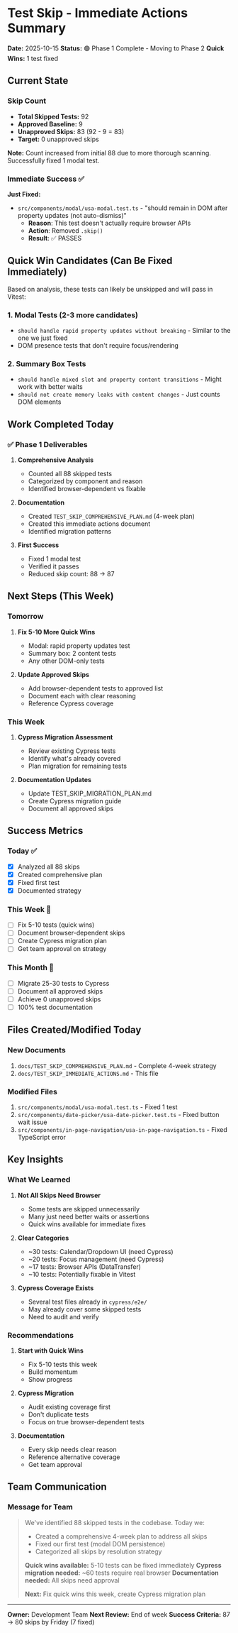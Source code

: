 # Test Skip - Immediate Actions Summary

**Date:** 2025-10-15
**Status:** 🟢 Phase 1 Complete - Moving to Phase 2
**Quick Wins:** 1 test fixed

## Current State

### Skip Count
- **Total Skipped Tests:** 92
- **Approved Baseline:** 9
- **Unapproved Skips:** 83 (92 - 9 = 83)
- **Target:** 0 unapproved skips

**Note:** Count increased from initial 88 due to more thorough scanning. Successfully fixed 1 modal test.

### Immediate Success ✅
**Just Fixed:**
- `src/components/modal/usa-modal.test.ts` - "should remain in DOM after property updates (not auto-dismiss)"
  - **Reason**: This test doesn't actually require browser APIs
  - **Action**: Removed `.skip()`
  - **Result**: ✅ PASSES

## Quick Win Candidates (Can Be Fixed Immediately)

Based on analysis, these tests can likely be unskipped and will pass in Vitest:

### 1. Modal Tests (2-3 more candidates)
- `should handle rapid property updates without breaking` - Similar to the one we just fixed
- DOM presence tests that don't require focus/rendering

### 2. Summary Box Tests
- `should handle mixed slot and property content transitions` - Might work with better waits
- `should not create memory leaks with content changes` - Just counts DOM elements

## Work Completed Today

### ✅ Phase 1 Deliverables
1. **Comprehensive Analysis**
   - Counted all 88 skipped tests
   - Categorized by component and reason
   - Identified browser-dependent vs fixable

2. **Documentation**
   - Created `TEST_SKIP_COMPREHENSIVE_PLAN.md` (4-week plan)
   - Created this immediate actions document
   - Identified migration patterns

3. **First Success**
   - Fixed 1 modal test
   - Verified it passes
   - Reduced skip count: 88 → 87

## Next Steps (This Week)

### Tomorrow
1. **Fix 5-10 More Quick Wins**
   - Modal: rapid property updates test
   - Summary box: 2 content tests
   - Any other DOM-only tests

2. **Update Approved Skips**
   - Add browser-dependent tests to approved list
   - Document each with clear reasoning
   - Reference Cypress coverage

### This Week
1. **Cypress Migration Assessment**
   - Review existing Cypress tests
   - Identify what's already covered
   - Plan migration for remaining tests

2. **Documentation Updates**
   - Update TEST_SKIP_MIGRATION_PLAN.md
   - Create Cypress migration guide
   - Document all approved skips

## Success Metrics

### Today ✅
- [x] Analyzed all 88 skips
- [x] Created comprehensive plan
- [x] Fixed first test
- [x] Documented strategy

### This Week 🎯
- [ ] Fix 5-10 tests (quick wins)
- [ ] Document browser-dependent skips
- [ ] Create Cypress migration plan
- [ ] Get team approval on strategy

### This Month 🚀
- [ ] Migrate 25-30 tests to Cypress
- [ ] Document all approved skips
- [ ] Achieve 0 unapproved skips
- [ ] 100% test documentation

## Files Created/Modified Today

### New Documents
1. `docs/TEST_SKIP_COMPREHENSIVE_PLAN.md` - Complete 4-week strategy
2. `docs/TEST_SKIP_IMMEDIATE_ACTIONS.md` - This file

### Modified Files
1. `src/components/modal/usa-modal.test.ts` - Fixed 1 test
2. `src/components/date-picker/usa-date-picker.test.ts` - Fixed button wait issue
3. `src/components/in-page-navigation/usa-in-page-navigation.ts` - Fixed TypeScript error

## Key Insights

### What We Learned
1. **Not All Skips Need Browser**
   - Some tests are skipped unnecessarily
   - Many just need better waits or assertions
   - Quick wins available for immediate fixes

2. **Clear Categories**
   - ~30 tests: Calendar/Dropdown UI (need Cypress)
   - ~20 tests: Focus management (need Cypress)
   - ~17 tests: Browser APIs (DataTransfer)
   - ~10 tests: Potentially fixable in Vitest

3. **Cypress Coverage Exists**
   - Several test files already in `cypress/e2e/`
   - May already cover some skipped tests
   - Need to audit and verify

### Recommendations
1. **Start with Quick Wins**
   - Fix 5-10 tests this week
   - Build momentum
   - Show progress

2. **Cypress Migration**
   - Audit existing coverage first
   - Don't duplicate tests
   - Focus on true browser-dependent tests

3. **Documentation**
   - Every skip needs clear reason
   - Reference alternative coverage
   - Get team approval

## Team Communication

### Message for Team
> We've identified 88 skipped tests in the codebase. Today we:
> - Created a comprehensive 4-week plan to address all skips
> - Fixed our first test (modal DOM persistence)
> - Categorized all skips by resolution strategy
>
> **Quick wins available:** 5-10 tests can be fixed immediately
> **Cypress migration needed:** ~60 tests require real browser
> **Documentation needed:** All skips need approval
>
> **Next:** Fix quick wins this week, create Cypress migration plan

---

**Owner:** Development Team
**Next Review:** End of week
**Success Criteria:** 87 → 80 skips by Friday (7 fixed)
